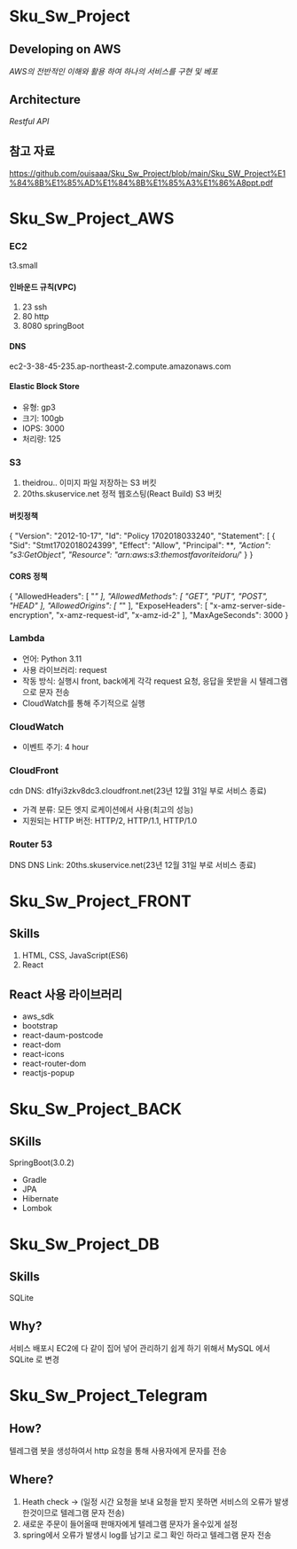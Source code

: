# Sku_Sw_Project
## Developing on AWS
*AWS의 전반적인 이해와 활용 하여 하나의 서비스를 구현 및 베포*
## Architecture
*Restful API*
## 참고 자료
https://github.com/ouisaaa/Sku_Sw_Project/blob/main/Sku_SW_Project%E1%84%8B%E1%85%AD%E1%84%8B%E1%85%A3%E1%86%A8ppt.pdf

# Sku_Sw_Project_AWS
### EC2 
t3.small
#### 인바운드 규칙(VPC)
1. 23 ssh
2. 80 http
3. 8080 springBoot
#### DNS
ec2-3-38-45-235.ap-northeast-2.compute.amazonaws.com

#### Elastic Block Store
- 유형: gp3
- 크기: 100gb
- IOPS: 3000
- 처리량: 125

### S3
1. theidrou..
    이미지 파일 저장하는 S3 버킷
2. 20ths.skuservice.net
   정적 웹호스팅(React Build) S3 버킷

#### 버킷정책
{
  "Version": "2012-10-17",
  "Id": "Policy 1702018033240",
  "Statement": [
  {
    "Sid": "Stmt1702018024399",
    "Effect": "Allow",
    "Principal": ***,
    "Action": "s3:GetObject",
    "Resource": "arn:aws:s3:themostfavoriteidoru/*'
  }
}
#### CORS 정책
{
  "AllowedHeaders": [
  "*"
  ],
  "AllowedMethods": [
    "GET",
    "PUT",
    "POST",
    "HEAD"
    ],
  "AllowedOrigins": [
    "*"
  ],
  "ExposeHeaders": [
    "x-amz-server-side-encryption",
    "x-amz-request-id",
    "x-amz-id-2"
    ],
    "MaxAgeSeconds": 3000
}
### Lambda
- 언어: Python 3.11
- 사용 라이브러리: request 
- 작동 방식: 실행시 front, back에게 각각 request 요청, 응답을 못받을 시 텔레그램으로 문자 전송
- CloudWatch를 통해 주기적으로 실행

### CloudWatch
- 이벤트 주기: 4 hour

### CloudFront
cdn
DNS: d1fyi3zkv8dc3.cloudfront.net(23년 12월 31일 부로 서비스 종료)
- 가격 분류: 모든 엣지 로케이션에서 사용(최고의 성능)
- 지원되는 HTТР 버전: HTTP/2, HTTP/1.1, HTTP/1.0

### Router 53
DNS
DNS Link: 20ths.skuservice.net(23년 12월 31일 부로 서비스 종료)


# Sku_Sw_Project_FRONT
## Skills
1. HTML, CSS, JavaScript(ES6)
2. React
## React 사용 라이브러리
- aws_sdk
- bootstrap
- react-daum-postcode
- react-dom
- react-icons
- react-router-dom
- reactjs-popup

  
# Sku_Sw_Project_BACK
## SKills
SpringBoot(3.0.2)
- Gradle
- JPA
- Hibernate
- Lombok


# Sku_Sw_Project_DB
## Skills
SQLite

## Why?
서비스 배포시 EC2에 다 같이 집어 넣어 관리하기 쉽게 하기 위해서 MySQL 에서 SQLite 로 변경


# Sku_Sw_Project_Telegram
## How?
텔레그램 봇을 생성하여서 http 요청을 통해 사용자에게 문자를 전송

## Where?
1. Heath check -> (일정 시간 요청을 보내 요청을 받지 못하면 서비스의 오류가 발생한것이므로 텔레그램 문자 전송)
2. 새로운 주문이 들어올때 판매자에게 텔레그램 문자가 올수있게 설정
3. spring에서 오류가 발생시 log를 남기고 로그 확인 하라고 텔레그램 문자 전송

